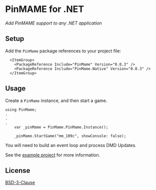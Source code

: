 # PinMAME for .NET

*Add PinMAME support to any .NET application*

## Setup

Add the `PinMame` package references to your project file:

```
  <ItemGroup>
    <PackageReference Include="PinMame" Version="0.0.3" />
    <PackageReference Include="PinMame.Native" Version="0.0.3" />
  </ItemGroup>
```

## Usage

Create a `PinMame` instance, and then start a game. 

```
using PinMame;
.
.
.
	var _pinMame = PinMame.PinMame.Instance();

	_pinMame.StartGame("mm_109c", showConsole: false);
```

You will need to build an event loop and process DMD Updates. 

See the [example project](https://github.com/VisualPinball/pinmame-dotnet/blob/master/src/PinMame.Example/Example.cs) for more information.


## License

[BSD-3-Clause](LICENSE.txt)
